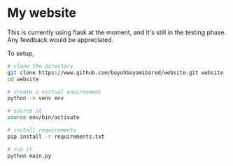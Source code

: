 # My website

This is currently using flask at the moment, and it's still in the testing phase.  
Any feedback would be appreciated.

To setup,

```bash
# clone the directory
git clone https://www.github.com/boyohboyamibored/website.git website
cd website

# create a virtual environment
python -m venv env

# source it
source env/bin/activate

# install requirements
pip install -r requirements.txt

# run it
python main.py
```

